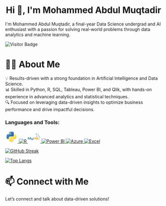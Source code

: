 <h1 align="center">Hi 👋, I'm Mohammed Abdul Muqtadir</h1>
I'm Mohammed Abdul Muqtadir, a final-year Data Science undergrad and AI enthusiast with a passion for solving real-world problems through data analytics and machine learning.   

![Visitor Badge](https://komarev.com/ghpvc/?username=Muqtadir27)   


# 👨‍💻 About Me
💡 Results-driven with a strong foundation in Artificial Intelligence and Data Science.    
📊 Skilled in Python, R, SQL, Tableau, Power BI, and Qlik, with hands-on experience in advanced analytics and statistical techniques.   
🔍 Focused on leveraging data-driven insights to optimize business performance and drive impactful decisions.   


<h3 align="left">Languages and Tools:</h3>
<p align="left">
  <a href="https://www.python.org" target="_blank" rel="noreferrer"> <img src="https://raw.githubusercontent.com/devicons/devicon/master/icons/python/python-original.svg" alt="python" width="40" height="40"/> </a>
  <a href="https://www.r-project.org/" target="_blank" rel="noreferrer"> <img src="https://www.vectorlogo.zone/logos/r-project/r-project-icon.svg" alt="R" width="40" height="40"/> </a>
  <a href="https://www.mysql.com/" target="_blank" rel="noreferrer"> <img src="https://raw.githubusercontent.com/devicons/devicon/master/icons/mysql/mysql-original-wordmark.svg" alt="SQL" width="40" height="40"/> </a>
  <a href="https://powerbi.microsoft.com/" target="_blank" rel="noreferrer"> <img src="https://www.vectorlogo.zone/logos/microsoft_powerbi/microsoft_powerbi-icon.svg" alt="Power BI" width="40" height="40"/> </a>
  <a href="https://azure.microsoft.com/" target="_blank" rel="noreferrer"> <img src="https://www.vectorlogo.zone/logos/microsoft_azure/microsoft_azure-icon.svg" alt="Azure" width="40" height="40"/> </a>
  <a href="https://www.microsoft.com/en-us/microsoft-365/excel" target="_blank" rel="noreferrer"> <img src="https://cdn.worldvectorlogo.com/logos/microsoft-excel-2013.svg" alt="Excel" width="40" height="40"/> </a>
</p>




[![GitHub Streak](https://github-readme-streak-stats.herokuapp.com?user=Muqtadir27&theme=dark&background=000000&card_width=550&card_height=250)](https://git.io/streak-stats)




[![Top Langs](https://github-readme-stats.vercel.app/api/top-langs/?username=Muqtadir27&layout=compact&theme=vision-friendly-dark)](https://github.com/anuraghazra/github-readme-stats)







# 📫 Connect with Me

Let’s connect and talk about data-driven solutions!     

